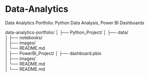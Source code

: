 # Data-Analytics
Data Analytics Portfolio: Python Data Analysis, Power BI Dashboards

data-analytics-portfolio/
│
├── Python_Project/
│   ├── data/                
│   ├── notebooks/           
│   ├── images/              
│   └── README.md            
│
├── PowerBI_Project/
│   ├── dashboard.pbix       
│   ├── images/              
│   └── README.md            
│
└── README.md                
           

